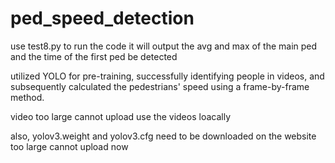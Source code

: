 # ped_speed_detection

use test8.py to run the code 
it will output the avg and max of the main ped
and the time of the first ped be detected

utilized YOLO for pre-training, successfully identifying people in videos, 
and subsequently calculated the pedestrians' speed using a frame-by-frame method.

video too large 
cannot upload
use the videos loacally

also, yolov3.weight and yolov3.cfg need to be downloaded on the website
too large cannot upload now
